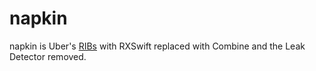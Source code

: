# napkin

napkin is Uber's [RIBs](https://github.com/uber/RIBs) with RXSwift replaced with Combine and the Leak Detector removed.
